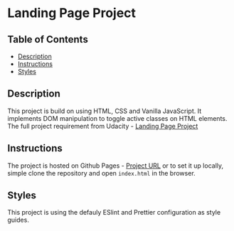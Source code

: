 # Landing Page Project

## Table of Contents

- [Description](#description)
- [Instructions](#instructions)
- [Styles](#styles)

## Description

This project is build on using HTML, CSS and Vanilla JavaScript.
It implements DOM manipulation to toggle active classes on HTML elements. The full project requirement from Udacity - [Landing Page Project](https://review.udacity.com/#!/rubrics/2658/view)

## Instructions

The project is hosted on Github Pages - [Project URL](https://petya-.github.io/udacity-blog-website/blog/blogPost.html) or to set it up locally, simple clone the repository and open `index.html` in the browser.

## Styles

This project is using the defauly ESlint and Prettier configuration as style guides.

